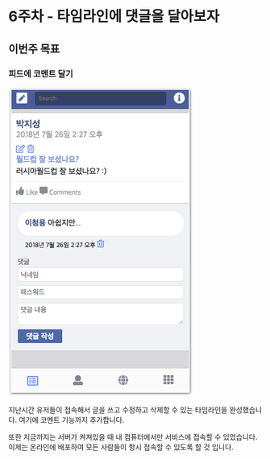 # 6주차 - 타임라인에 댓글을 달아보자

## 이번주 목표

### 피드에 코멘트 달기

![&#xCF54;&#xBA58;&#xD2B8; &#xC2DC;&#xC2A4;&#xD15C; &#xB9CC;&#xB4E4;&#xACE0; &#xC678;&#xBD80;&#xC5D0; &#xBC30;&#xD3EC;&#xD558;&#xAE30;](../.gitbook/assets/image%20%28243%29.png)

지난시간 유저들이 접속해서 글을 쓰고 수정하고 삭제할 수 있는 타임라인을 완성했습니다. 여기에 코멘트 기능까지 추가합니다.

또한 지금까지는 서버가 켜져있을 때 내 컴퓨터에서만 서비스에 접속할 수 있었습니다. 이제는 온라인에 배포하여 모든 사람들이 항시 접속할 수 있도록 할 것 입니다.

